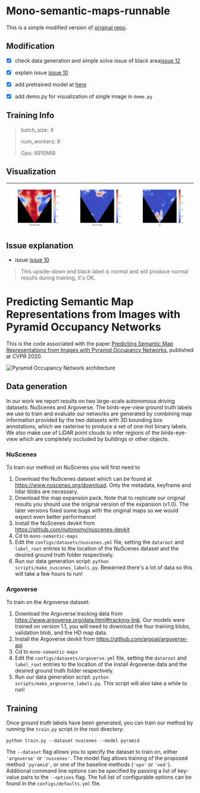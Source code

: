# Mono-semantic-maps-runnable

This is a simple modified version of [original repo](https://github.com/tom-roddick/mono-semantic-maps).

## Modification

- [x] check data generation and simple solve issue of black area[issue 12](https://github.com/tom-roddick/mono-semantic-maps/issues/12)
- [x] explain issue [issue 10](https://github.com/tom-roddick/mono-semantic-maps/issues/10)
- [x] add pretrained model at [here](https://drive.google.com/drive/folders/1NnGX7xyqGTWVqzEY1B3M-NEk0Xh7sJWK?usp=sharing)
- [x] add demo.py for visualization of single image in `demo.py`


## Training Info

> batch_size: 4
> 
> num_workers: 8
> 
> Gpu: 8910MiB

## Visualization

|![](./images/visualization/Figure_1.png)|![](./images/visualization/Figure_2.png)|![](./images/visualization/Figure_3.png)|
|:-:|:-:|:-:|


## Issue explanation

* issue [issue 10](https://github.com/tom-roddick/mono-semantic-maps/issues/10)

>  This upside-down and black label is normal and will produce normal results during training, it's OK.

# Predicting Semantic Map Representations from Images with Pyramid Occupancy Networks

This is the code associated with the paper [Predicting Semantic Map Representations from Images with Pyramid Occupancy Networks](https://arxiv.org/pdf/2003.13402.pdf), published at CVPR 2020.

![Pyramid Occupancy Network architecture](architecture.png)

## Data generation
In our work we report results on two large-scale autonomous driving datasets: NuScenes and Argoverse. The birds-eye-view ground truth labels we use to train and evaluate our networks are generated by combining map information provided by the two datasets with 3D bounding box annotations, which we rasterise to produce a set of one-hot binary labels. We also make use of LiDAR point clouds to infer regions of the birds-eye-view which are completely occluded by buildings or other objects.

### NuScenes
To train our method on NuScenes you will first need to
1. Download the NuScenes dataset which can be found at https://www.nuscenes.org/download. Only the metadata, keyframe and lidar blobs are necessary. 
2. Download the map expansion pack. Note that to replicate our original results you should use the original version of the expansion (v1.0). The later versions fixed some bugs with the original maps so we would expect even better performance!
3. Install the NuScenes devkit from https://github.com/nutonomy/nuscenes-devkit
4. Cd to `mono-semantic-maps`
5. Edit the `configs/datasets/nuscenes.yml` file, setting the `dataroot` and `label_root` entries to the location of the NuScenes dataset and the desired ground truth folder respectively.
6. Run our data generation script: `python scripts/make_nuscenes_labels.py`. Bewarned there's a lot of data so this will take a few hours to run! 

### Argoverse
To train on the Argoverse dataset:
1. Download the Argoverse tracking data from https://www.argoverse.org/data.html#tracking-link. Our models were trained on version 1.1, you will need to download the four training blobs, validation blob, and the HD map data.
2. Install the Argoverse devkit from https://github.com/argoai/argoverse-api
3. Cd to `mono-semantic-maps`
5. Edit the `configs/datasets/argoverse.yml` file, setting the `dataroot` and `label_root` entries to the location of the install Argoverse data and the desired ground truth folder respectively.
5. Run our data generation script: `python scripts/make_argoverse_labels.py`. This script will also take a while to run! 


## Training
Once ground truth labels have been generated, you can train our method by running the `train.py` script in the root directory: 
```
python train.py --dataset nuscenes --model pyramid
```
The `--dataset` flag allows you to specify the dataset to train on, either `'argoverse'` or `'nuscenes'`. The model flag allows training of the proposed method `'pyramid'`, or one of the baseline methods (`'vpn'` or `'ved'`). Additional command line options can be specified by passing a list of key-value pairs to the `--options` flag. The full list of configurable options can be found in the `configs/defaults.yml` file. 

